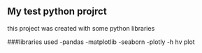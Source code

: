 ## My test python projrct
this project was created with some python libraries

###libraries used
-pandas
-matplotlib
-seaborn
-plotly
-h
hv plot 